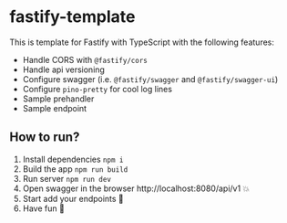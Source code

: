 # fastify-template

This is template for Fastify with TypeScript with the following features:
* Handle CORS with `@fastify/cors`
* Handle api versioning
* Configure swagger (i.e. `@fastify/swagger` and `@fastify/swagger-ui`)
* Configure `pino-pretty` for cool log lines 
* Sample prehandler
* Sample endpoint


## How to run? 
1. Install dependencies `npm i`
2. Build the app `npm run build`
3. Run server `npm run dev`
4. Open swagger in the browser http://localhost:8080/api/v1 💥
5. Start add your endpoints 🚀
6. Have fun 🎉
